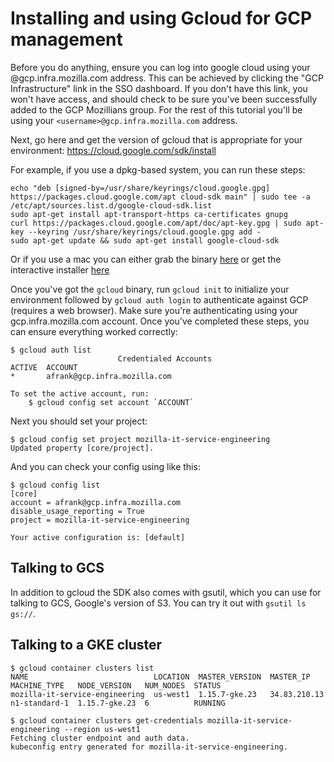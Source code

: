 # Installing and using Gcloud for GCP management

Before you do anything, ensure you can log into google cloud using your @gcp.infra.mozilla.com address. This can be achieved by clicking the "GCP Infrastructure" link in the SSO dashboard. If you don't have this link, you won't have access, and should check to be sure you've been successfully added to the GCP Mozillians group. For the rest of this tutorial you'll be using your `<username>@gcp.infra.mozilla.com` address.

Next, go here and get the version of gcloud that is appropriate for your environment: https://cloud.google.com/sdk/install

For example, if you use a dpkg-based system, you can run these steps:

```
echo "deb [signed-by=/usr/share/keyrings/cloud.google.gpg] https://packages.cloud.google.com/apt cloud-sdk main" | sudo tee -a /etc/apt/sources.list.d/google-cloud-sdk.list
sudo apt-get install apt-transport-https ca-certificates gnupg
curl https://packages.cloud.google.com/apt/doc/apt-key.gpg | sudo apt-key --keyring /usr/share/keyrings/cloud.google.gpg add -
sudo apt-get update && sudo apt-get install google-cloud-sdk
```

Or if you use a mac you can either grab the binary [here](https://dl.google.com/dl/cloudsdk/channels/rapid/downloads/google-cloud-sdk-278.0.0-darwin-x86_64.tar.gz) or get the interactive installer [here](https://dl.google.com/dl/cloudsdk/channels/rapid/install_google_cloud_sdk.bash)

Once you've got the `gcloud` binary, run `gcloud init` to initialize your environment followed by `gcloud auth login` to authenticate against GCP (requires a web browser). Make sure you're authenticating using your gcp.infra.mozilla.com account. Once you've completed these steps, you can ensure everything worked correctly:

```
$ gcloud auth list
                        Credentialed Accounts
ACTIVE  ACCOUNT
*       afrank@gcp.infra.mozilla.com

To set the active account, run:
    $ gcloud config set account `ACCOUNT`
```

Next you should set your project:

```
$ gcloud config set project mozilla-it-service-engineering
Updated property [core/project].
```

And you can check your config using like this:
```
$ gcloud config list
[core]
account = afrank@gcp.infra.mozilla.com
disable_usage_reporting = True
project = mozilla-it-service-engineering

Your active configuration is: [default]
```

## Talking to GCS

In addition to gcloud the SDK also comes with gsutil, which you can use for talking to GCS, Google's version of S3. You can try it out with `gsutil ls gs://`.

## Talking to a GKE cluster

```
$ gcloud container clusters list
NAME                            LOCATION  MASTER_VERSION  MASTER_IP     MACHINE_TYPE   NODE_VERSION   NUM_NODES  STATUS
mozilla-it-service-engineering  us-west1  1.15.7-gke.23   34.83.210.13  n1-standard-1  1.15.7-gke.23  6          RUNNING
```

```
$ gcloud container clusters get-credentials mozilla-it-service-engineering --region us-west1
Fetching cluster endpoint and auth data.
kubeconfig entry generated for mozilla-it-service-engineering.
```

